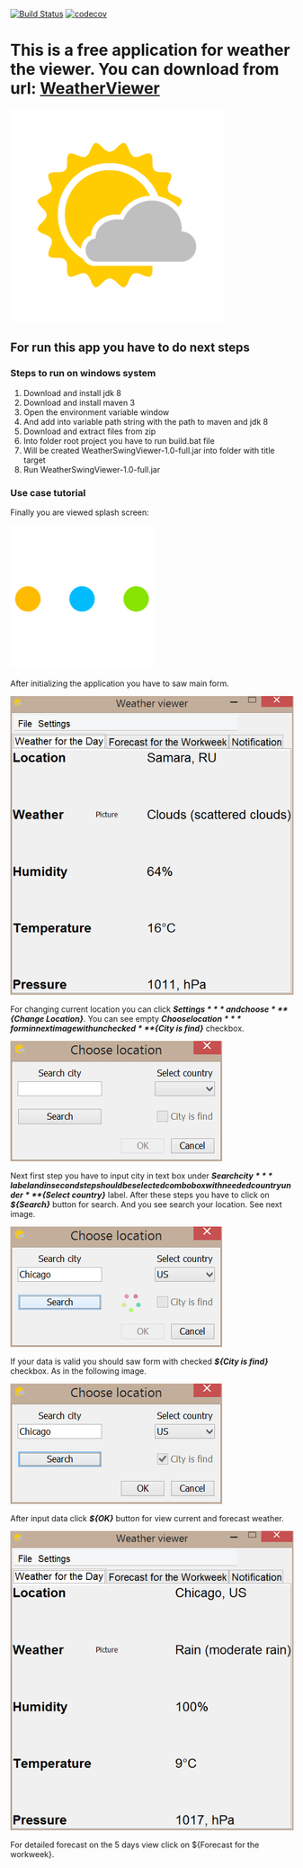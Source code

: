 [![Build Status](https://travis-ci.org/WeDism/WeatherSwingViewer.svg?branch=master)](https://travis-ci.org/WeDism/WeatherSwingViewer) 
[![codecov](https://codecov.io/gh/WeDism/WeatherSwingViewer/branch/master/graph/badge.svg)](https://codecov.io/gh/WeDism/WeatherSwingViewer)

# This is a free application for weather the viewer. You can download from url: [WeatherViewer](https://github.com/WeDism/WeatherSwingViewer/releases)
![Weather Viewer](/src/main/resources/images/PartlyCloudy.png)

## For run this app you have to do next steps
### Steps to run on windows system
1. Download and install jdk 8
1. Download and install maven 3
1. Open the environment variable window
1. And add into variable path string with the path to maven and jdk 8
1. Download and extract files from zip
1. Into folder root project you have to run build.bat file
1. Will be created WeatherSwingViewer-1.0-full.jar into folder with title target
1. Run WeatherSwingViewer-1.0-full.jar

### Use case tutorial
Finally you are viewed splash screen:

![splash screen](/src/main/resources/gifs/loading.gif)

After initializing the application you have to saw main form. 

![start up main form](/readme_images/startup_main_form.png)

For changing current location you can click ***${Settings}*** and choose ***${Change Location}***. 
You can see empty ***${Choose location}*** form in next image with unchecked ***${City is find}*** checkbox.

![choose location form](/readme_images/empty_choose_location_form.png)

Next first step you have to input city in text box under ***${Search city}*** label and in  second step should be selected
combobox with needed country under ***${Select country}*** label. 
After these steps you have to click on ***${Search}*** button for search. And you see search your location. See next image.

![searching location form](/readme_images/searching_choose_location_form.png)

If your data is valid you should saw form with checked ***${City is find}*** checkbox. As in the following image.

![true filled choose location form](/readme_images/true_filled_choose_location_form.png)

After input data click ***${OK}*** button for view current and forecast weather.

![main form after valid data](/readme_images/main_form_after_valid_data.png)

For detailed forecast on the 5 days view click on ${Forecast for the workweek}.